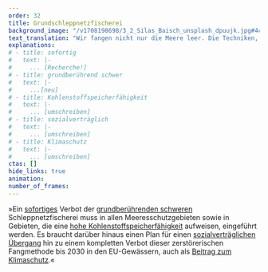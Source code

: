 ```yaml
---
order: 32
title: Grundschleppnetzfischerei
background_image: "/v1708198698/3_2_Silas_Baisch_unsplash_dpuujk.jpg#4cd4ff"
text_translation: "Wir fangen nicht nur die Meere leer. Die Techniken, mit denen wir fischen, ruinieren auch noch nebenbei den Planeten."
explanations:
# - title: sofortig
#   text: |-
#     ... [Recherche!]
# - title: grundberührend schwer
#   text: |-
#     ...[neu]
# - title: Kohlenstoffspeicherfähigkeit
#   text: |-
#     ... [umschreiben]
# - title: sozialverträglich
#   text: |-
#     ... [umschreiben]
# - title: Klimaschutz
#   text: |-
#     ... [umschreiben]
ctas: []
hide_links: true
animation:
number_of_frames:
---
```


»Ein [sofortiges](# "sofortig") Verbot der [grundberührenden schweren](# "grundberührend schwer") Schleppnetzfischerei muss in allen Meeresschutzgebieten sowie in Gebieten, die eine [hohe Kohlenstoffspeicherfähigkeit](# "Kohlenstoffspeicherfähigkeit") aufweisen, eingeführt werden. Es braucht darüber hinaus einen Plan für einen [sozialverträglichen Übergang](# "sozialverträglich") hin zu einem kompletten Verbot dieser zerstörerischen Fangmethode bis 2030 in den EU-Gewässern, auch als [Beitrag zum Klimaschutz](# "Klimaschutz").«
